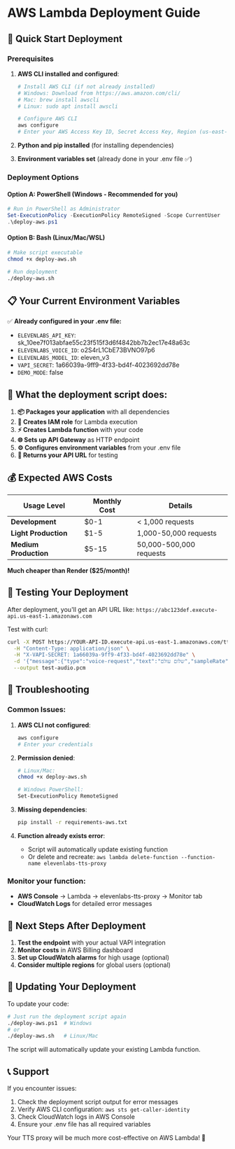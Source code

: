 # AWS Lambda Deployment Guide

## 🚀 Quick Start Deployment

### Prerequisites
1. **AWS CLI installed and configured**:
   ```bash
   # Install AWS CLI (if not already installed)
   # Windows: Download from https://aws.amazon.com/cli/
   # Mac: brew install awscli
   # Linux: sudo apt install awscli
   
   # Configure AWS CLI
   aws configure
   # Enter your AWS Access Key ID, Secret Access Key, Region (us-east-1), and output format (json)
   ```

2. **Python and pip installed** (for installing dependencies)

3. **Environment variables set** (already done in your .env file ✅)

### Deployment Options

#### Option A: PowerShell (Windows - Recommended for you)
```powershell
# Run in PowerShell as Administrator
Set-ExecutionPolicy -ExecutionPolicy RemoteSigned -Scope CurrentUser
.\deploy-aws.ps1
```

#### Option B: Bash (Linux/Mac/WSL)
```bash
# Make script executable
chmod +x deploy-aws.sh

# Run deployment
./deploy-aws.sh
```

## 📋 Your Current Environment Variables

✅ **Already configured in your .env file:**
- `ELEVENLABS_API_KEY`: sk_10ee7f013abfae55c23f515f3d6f4842bb7b2ec17e48a63c
- `ELEVENLABS_VOICE_ID`: o2S4rL1CbE73BVNO97p6  
- `ELEVENLABS_MODEL_ID`: eleven_v3
- `VAPI_SECRET`: 1a66039a-9ff9-4f33-bd4f-4023692dd78e
- `DEMO_MODE`: false

## 🎯 What the deployment script does:

1. **📦 Packages your application** with all dependencies
2. **🔐 Creates IAM role** for Lambda execution
3. **⚡ Creates Lambda function** with your code
4. **🌐 Sets up API Gateway** as HTTP endpoint
5. **⚙️ Configures environment variables** from your .env file
6. **🔗 Returns your API URL** for testing

## 💰 Expected AWS Costs

| Usage Level | Monthly Cost | Details |
|-------------|--------------|---------|
| **Development** | $0-1 | < 1,000 requests |
| **Light Production** | $1-5 | 1,000-50,000 requests |
| **Medium Production** | $5-15 | 50,000-500,000 requests |

**Much cheaper than Render ($25/month)!**

## 🧪 Testing Your Deployment

After deployment, you'll get an API URL like:
`https://abc123def.execute-api.us-east-1.amazonaws.com`

Test with curl:
```bash
curl -X POST https://YOUR-API-ID.execute-api.us-east-1.amazonaws.com/tts \
  -H "Content-Type: application/json" \
  -H "X-VAPI-SECRET: 1a66039a-9ff9-4f33-bd4f-4023692dd78e" \
  -d '{"message":{"type":"voice-request","text":"שלום עולם","sampleRate":24000}}' \
  --output test-audio.pcm
```

## 🔧 Troubleshooting

### Common Issues:

1. **AWS CLI not configured**:
   ```bash
   aws configure
   # Enter your credentials
   ```

2. **Permission denied**:
   ```bash
   # Linux/Mac:
   chmod +x deploy-aws.sh
   
   # Windows PowerShell:
   Set-ExecutionPolicy RemoteSigned
   ```

3. **Missing dependencies**:
   ```bash
   pip install -r requirements-aws.txt
   ```

4. **Function already exists error**:
   - Script will automatically update existing function
   - Or delete and recreate: `aws lambda delete-function --function-name elevenlabs-tts-proxy`

### Monitor your function:
- **AWS Console** → Lambda → elevenlabs-tts-proxy → Monitor tab
- **CloudWatch Logs** for detailed error messages

## 🎯 Next Steps After Deployment

1. **Test the endpoint** with your actual VAPI integration
2. **Monitor costs** in AWS Billing dashboard  
3. **Set up CloudWatch alarms** for high usage (optional)
4. **Consider multiple regions** for global users (optional)

## 🔄 Updating Your Deployment

To update your code:
```bash
# Just run the deployment script again
./deploy-aws.ps1  # Windows
# or
./deploy-aws.sh   # Linux/Mac
```

The script will automatically update your existing Lambda function.

## 📞 Support

If you encounter issues:
1. Check the deployment script output for error messages
2. Verify AWS CLI configuration: `aws sts get-caller-identity`
3. Check CloudWatch logs in AWS Console
4. Ensure your .env file has all required variables

Your TTS proxy will be much more cost-effective on AWS Lambda! 🚀
